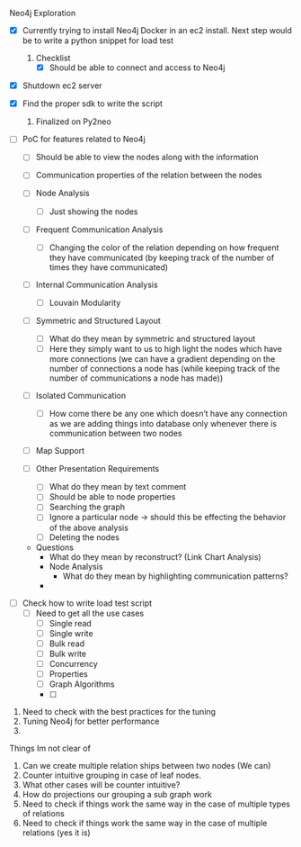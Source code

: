 Neo4j Exploration

- [x] Currently trying to install Neo4j Docker in an ec2 install. Next step would be to write a python snippet for load test
  1. Checklist
     - [x] Should be able to connect and access to Neo4j
- [x] Shutdown ec2 server
- [x] Find the proper sdk to write the script
  1. Finalized on Py2neo
- [ ] PoC for features related to Neo4j

  - [ ] Should be able to view the nodes along with the information
  - [ ] Communication properties of the relation between the nodes
  - [ ] Node Analysis
    - [ ] Just showing the nodes
  - [ ] Frequent Communication Analysis
    - [ ] Changing the color of the relation depending on how frequent they have communicated (by keeping track of the number of times they have communicated)
  - [ ] Internal Communication Analysis
    - [ ] Louvain Modularity
  - [ ] Symmetric and Structured Layout
    - [ ] What do they mean by symmetric and structured layout
    - [ ] Here they simply want to us to high light the nodes which have more connections (we can have a gradient depending on the number of connections a node has (while keeping track of the number of communications a node has made))
  - [ ] Isolated Communication
    - [ ] How come there be any one which doesn’t have any connection as we are adding things into database only whenever there is communication between two nodes
  - [ ] Map Support
  - [ ] Other Presentation Requirements

    - [ ] What do they mean by text comment
    - [ ] Should be able to node properties
    - [ ] Searching the graph
    - [ ] Ignore a particular node -> should this be effecting the behavior of the above analysis
    - [ ] Deleting the nodes

  - Questions
    - What do they mean by reconstruct? (Link Chart Analysis)
    - Node Analysis
      - What do they mean by highlighting communication patterns?
    -

* [ ] Check how to write load test script
  - [ ] Need to get all the use cases
    - [ ] Single read
    - [ ] Single write
    - [ ] Bulk read
    - [ ] Bulk write
    - [ ] Concurrency
    - [ ] Properties
    - [ ] Graph Algorithms
    - [ ]

1. Need to check with the best practices for the tuning
2. Tuning Neo4j for better performance
3.

Things Im not clear of

1. Can we create multiple relation ships between two nodes (We can)
2. Counter intuitive grouping in case of leaf nodes.
3. What other cases will be counter intuitive?
4. How do projections our grouping a sub graph work
5. Need to check if things work the same way in the case of multiple types of relations
6. Need to check if things work the same way in the case of multiple relations (yes it is)
